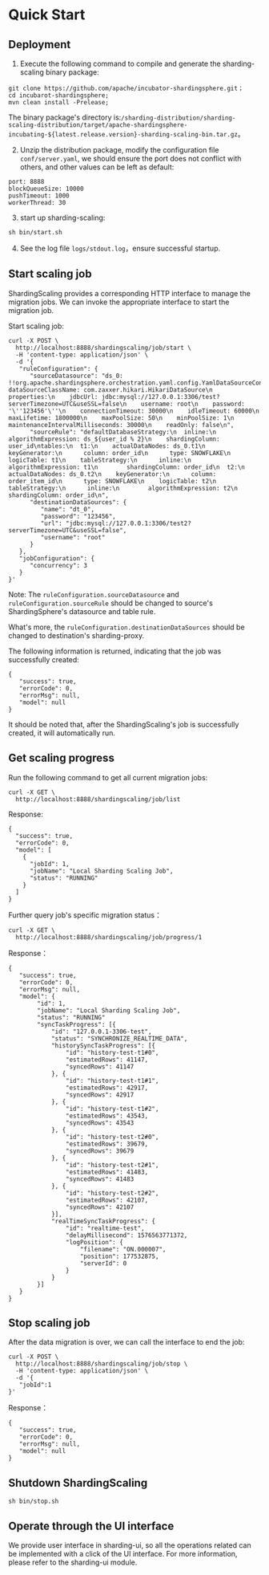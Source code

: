 # Quick Start

## Deployment
1. Execute the following command to compile and generate the sharding-scaling binary package:
```
git clone https://github.com/apache/incubator-shardingsphere.git；
cd incubarot-shardingsphere;
mvn clean install -Prelease;
```
The binary package's directory is:`/sharding-distribution/sharding-scaling-distribution/target/apache-shardingsphere-incubating-${latest.release.version}-sharding-scaling-bin.tar.gz`。

2. Unzip the distribution package, modify the configuration file `conf/server.yaml`, we should ensure the port does not conflict with others, and other values can be left as default:
```
port: 8888
blockQueueSize: 10000
pushTimeout: 1000
workerThread: 30
```
3. start up sharding-scaling:
```
sh bin/start.sh
```
4. See the log file `logs/stdout.log`，ensure successful startup.

## Start scaling job
ShardingScaling provides a corresponding HTTP interface to manage the migration jobs. We can invoke the appropriate interface to start the migration job.

Start scaling job:
```
curl -X POST \
  http://localhost:8888/shardingscaling/job/start \
  -H 'content-type: application/json' \
  -d '{
   "ruleConfiguration": {
      "sourceDatasource": "ds_0: !!org.apache.shardingsphere.orchestration.yaml.config.YamlDataSourceConfiguration\n  dataSourceClassName: com.zaxxer.hikari.HikariDataSource\n  properties:\n    jdbcUrl: jdbc:mysql://127.0.0.1:3306/test?serverTimezone=UTC&useSSL=false\n    username: root\n    password: '\''123456'\''\n    connectionTimeout: 30000\n    idleTimeout: 60000\n    maxLifetime: 1800000\n    maxPoolSize: 50\n    minPoolSize: 1\n    maintenanceIntervalMilliseconds: 30000\n    readOnly: false\n",
      "sourceRule": "defaultDatabaseStrategy:\n  inline:\n    algorithmExpression: ds_${user_id % 2}\n    shardingColumn: user_id\ntables:\n  t1:\n    actualDataNodes: ds_0.t1\n    keyGenerator:\n      column: order_id\n      type: SNOWFLAKE\n    logicTable: t1\n    tableStrategy:\n      inline:\n        algorithmExpression: t1\n        shardingColumn: order_id\n  t2:\n    actualDataNodes: ds_0.t2\n    keyGenerator:\n      column: order_item_id\n      type: SNOWFLAKE\n    logicTable: t2\n    tableStrategy:\n      inline:\n        algorithmExpression: t2\n        shardingColumn: order_id\n",
      "destinationDataSources": {
         "name": "dt_0",
         "password": "123456",
         "url": "jdbc:mysql://127.0.0.1:3306/test2?serverTimezone=UTC&useSSL=false",
         "username": "root"
      }
   },
   "jobConfiguration": {
      "concurrency": 3
   }
}'
```
Note: The `ruleConfiguration.sourceDatasource` and `ruleConfiguration.sourceRule` should be changed to source's ShardingSphere's datasource and table rule.

What's more, the `ruleConfiguration.destinationDataSources` should be changed to destination's sharding-proxy.

The following information is returned, indicating that the job was successfully created:
```
{
   "success": true,
   "errorCode": 0,
   "errorMsg": null,
   "model": null
}
```
It should be noted that, after the ShardingScaling's job is successfully created, it will automatically run.

## Get scaling progress
Run the following command to get all current migration jobs:
```
curl -X GET \
  http://localhost:8888/shardingscaling/job/list
```
Response:
```
{
  "success": true,
  "errorCode": 0,
  "model": [
    {
      "jobId": 1,
      "jobName": "Local Sharding Scaling Job",
      "status": "RUNNING"
    }
  ]
}
```
Further query job's specific migration status：
```
curl -X GET \
  http://localhost:8888/shardingscaling/job/progress/1
```
Response：
```
{
   "success": true,
   "errorCode": 0,
   "errorMsg": null,
   "model": {
        "id": 1,
        "jobName": "Local Sharding Scaling Job",
        "status": "RUNNING"
        "syncTaskProgress": [{
            "id": "127.0.0.1-3306-test",
            "status": "SYNCHRONIZE_REALTIME_DATA",
            "historySyncTaskProgress": [{
                "id": "history-test-t1#0",
                "estimatedRows": 41147,
                "syncedRows": 41147
            }, {
                "id": "history-test-t1#1",
                "estimatedRows": 42917,
                "syncedRows": 42917
            }, {
                "id": "history-test-t1#2",
                "estimatedRows": 43543,
                "syncedRows": 43543
            }, {
                "id": "history-test-t2#0",
                "estimatedRows": 39679,
                "syncedRows": 39679
            }, {
                "id": "history-test-t2#1",
                "estimatedRows": 41483,
                "syncedRows": 41483
            }, {
                "id": "history-test-t2#2",
                "estimatedRows": 42107,
                "syncedRows": 42107
            }],
            "realTimeSyncTaskProgress": {
                "id": "realtime-test",
                "delayMillisecond": 1576563771372,
                "logPosition": {
                    "filename": "ON.000007",
                    "position": 177532875,
                    "serverId": 0
                }
            }
        }]
   }
}
```
## Stop scaling job
After the data migration is over, we can call the interface to end the job:
```
curl -X POST \
  http://localhost:8888/shardingscaling/job/stop \
  -H 'content-type: application/json' \
  -d '{
   "jobId":1
}'
```
Response：
```
{
   "success": true,
   "errorCode": 0,
   "errorMsg": null,
   "model": null
}
```
## Shutdown ShardingScaling
```
sh bin/stop.sh
```
## Operate through the UI interface
We provide user interface in sharding-ui, so all the operations related can be implemented with a click of the UI interface.
For more information, please refer to the sharding-ui module.
